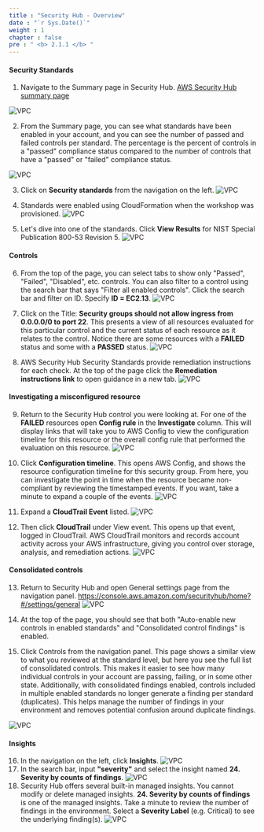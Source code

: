 ```yaml
---
title : "Security Hub - Overview"
date : "`r Sys.Date()`"
weight : 1
chapter : false
pre : " <b> 2.1.1 </b> "
---
```



#### Security Standards
1. Navigate to the Summary page in Security Hub. [AWS Security Hub summary page](https://console.aws.amazon.com/securityhub/home?#/summary)

![VPC](/images/2-Introduction-to-threat-detection-and-response-services/2.1-AWS-Security-Hub/2.1.1-security-hub-overview/s1.png) 

2. From the Summary page, you can see what standards have been enabled in your account, and you can see the number of passed and failed controls per standard. The percentage is the percent of controls in a "passed" compliance status compared to the number of controls that have a "passed" or "failed" compliance status.

![VPC](/images/2-Introduction-to-threat-detection-and-response-services/2.1-AWS-Security-Hub/2.1.1-security-hub-overview/s2.png)

3. Click on **Security standards** from the navigation on the left.
![VPC](/images/2-Introduction-to-threat-detection-and-response-services/2.1-AWS-Security-Hub/2.1.1-security-hub-overview/s3.png)

1. Standards were enabled using CloudFormation when the workshop was provisioned.
![VPC](/images/2-Introduction-to-threat-detection-and-response-services/2.1-AWS-Security-Hub/2.1.1-security-hub-overview/s4.png)

1. Let's dive into one of the standards. Click **View Results** for NIST Special Publication 800-53 Revision 5.
![VPC](/images/2-Introduction-to-threat-detection-and-response-services/2.1-AWS-Security-Hub/2.1.1-security-hub-overview/s5.png)

#### Controls
6. From the top of the page, you can select tabs to show only "Passed", "Failed", "Disabled", etc. controls. You can also filter to a control using the search bar that says "Filter all enabled controls". Click the search bar and filter on ID. Specify **ID = EC2.13**.
![VPC](/images/2-Introduction-to-threat-detection-and-response-services/2.1-AWS-Security-Hub/2.1.1-security-hub-overview/s6.png)

7. Click on the Title: **Security groups should not allow ingress from 0.0.0.0/0 to port 22**. This presents a view of all resources evaluated for this particular control and the current status of each resource as it relates to the control. Notice there are some resources with a **FAILED** status and some with a **PASSED** status.
![VPC](/images/2-Introduction-to-threat-detection-and-response-services/2.1-AWS-Security-Hub/2.1.1-security-hub-overview/s7.png)

8. AWS Security Hub Security Standards provide remediation instructions for each check. At the top of the page click the **Remediation instructions link** to open guidance in a new tab.
![VPC](/images/2-Introduction-to-threat-detection-and-response-services/2.1-AWS-Security-Hub/2.1.1-security-hub-overview/s8.png)

#### Investigating a misconfigured resource

9. Return to the Security Hub control you were looking at. For one of the **FAILED** resources open **Config rule** in the **Investigate** column. This will display links that will take you to AWS Config to view the configuration timeline for this resource or the overall config rule that performed the evaluation on this resource.
![VPC](/images/2-Introduction-to-threat-detection-and-response-services/2.1-AWS-Security-Hub/2.1.1-security-hub-overview/s9.png)

10. Click **Configuration timeline**. This opens AWS Config, and shows the resource configuration timeline for this security group. From here, you can investigate the point in time when the resource became non-compliant by reviewing the timestamped events. If you want, take a minute to expand a couple of the events.
![VPC](/images/2-Introduction-to-threat-detection-and-response-services/2.1-AWS-Security-Hub/2.1.1-security-hub-overview/s10.png)
11. Expand a **CloudTrail Event** listed.
![VPC](/images/2-Introduction-to-threat-detection-and-response-services/2.1-AWS-Security-Hub/2.1.1-security-hub-overview/s11.png)
12. Then click **CloudTrail** under View event. This opens up that event, logged in CloudTrail. AWS CloudTrail monitors and records account activity across your AWS infrastructure, giving you control over storage, analysis, and remediation actions.
![VPC](/images/2-Introduction-to-threat-detection-and-response-services/2.1-AWS-Security-Hub/2.1.1-security-hub-overview/s12.png)
#### Consolidated controls
13. Return to Security Hub and open General settings page from the navigation panel. https://console.aws.amazon.com/securityhub/home?#/settings/general 
![VPC](/images/2-Introduction-to-threat-detection-and-response-services/2.1-AWS-Security-Hub/2.1.1-security-hub-overview/s13.png)
14.  At the top of the page, you should see that both "Auto-enable new controls in enabled standards" and "Consolidated control findings" is enabled.

15.  Click Controls from the navigation panel. This page shows a similar view to what you reviewed at the standard level, but here you see the full list of consolidated controls. This makes it easier to see how many individual controls in your account are passing, failing, or in some other state. Additionally, with consolidated findings enabled, controls included in multiple enabled standards no longer generate a finding per standard (duplicates). This helps manage the number of findings in your environment and removes potential confusion around duplicate findings.

![VPC](/images/2-Introduction-to-threat-detection-and-response-services/2.1-AWS-Security-Hub/2.1.1-security-hub-overview/s15.png)

#### Insights
16. In the navigation on the left, click **Insights**.
![VPC](/images/2-Introduction-to-threat-detection-and-response-services/2.1-AWS-Security-Hub/2.1.1-security-hub-overview/s16.png)
17. In the search bar, input **"severity"** and select the insight named **24. Severity by counts of findings**.
![VPC](/images/2-Introduction-to-threat-detection-and-response-services/2.1-AWS-Security-Hub/s17.png)
18. Security Hub offers several built-in managed insights. You cannot modify or delete managed insights. **24. Severity by counts of findings** is one of the managed insights. Take a minute to review the number of findings in the environment. Select a **Severity Label** (e.g. Critical) to see the underlying finding(s).
![VPC](/images/2-Introduction-to-threat-detection-and-response-services/2.1-AWS-Security-Hub/s18.png)